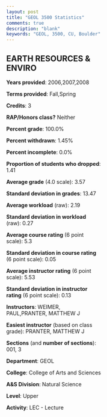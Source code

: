 ```yaml
---
layout: post
title: "GEOL 3500 Statistics"
comments: true
description: "blank"
keywords: "GEOL, 3500, CU, Boulder"
--- 
```

<head>
<script src="https://ajax.googleapis.com/ajax/libs/jquery/2.1.3/jquery.min.js"></script>
<script src="https://dl.dropboxusercontent.com/s/pc42nxpaw1ea4o9/highcharts.js?dl=0"></script>
<!-- <script src="../assets/js/highcharts.js"></script> -->
<style type="text/css">@font-face {
	font-family: "Bebas Neue";
	src: url(https://www.filehosting.org/file/details/544349/BebasNeue%20Regular.otf) format("opentype");
	}
	h1.Bebas { 
		font-family: "Bebas Neue", Verdana, Tahoma;
	}
</style>
</head>
<body>
	<div id="container" style="float: right; width: 45%; height: 88%; margin-left: 2.5%; margin-right: 2.5%;"></div>
	<script language="JavaScript">
		$(document).ready(function() {
		var chart = {type: 'column'};
		var title = {text: 'Grade Distribution'};
		var xAxis = {categories: ['A','B','C','D','F'],crosshair: true};
		var yAxis = {min: 0,title: {text: 'Percentage'}};
		var tooltip = {headerFormat: '<center><b><span style="font-size:20px">{point.key}</span></b></center>',
		               pointFormat: '<td style="padding:0"><b>{point.y:.1f}%</b></td>',
		               footerFormat: '</table>',shared: true,useHTML: true};
		var plotOptions = {column: {pointPadding: 0.0,borderWidth: 0}};  
		var credits = {enabled: false};var series= [{name: 'Percent',data: [68.57,28.57,1.43,1.43,0.0,]}];
		var json = {};
		json.chart = chart;
		json.title = title;
		json.tooltip = tooltip;
		json.xAxis = xAxis;
		json.yAxis = yAxis;  
		json.series = series;
		json.plotOptions = plotOptions;  
		json.credits = credits;
		$('#container').highcharts(json);
	});
	</script>
</body>
			   
## EARTH RESOURCES & ENVIRO

**Years provided**: 2006,2007,2008

**Terms provided**: Fall,Spring

**Credits**: 3

**RAP/Honors class?** Neither

**Percent grade**: 100.0%

**Percent withdrawn**: 1.45%

**Percent incomplete**: 0.0%

**Proportion of students who dropped**: 1.41

**Average grade** (4.0 scale): 3.57

**Standard deviation in grades**: 13.47

**Average workload** (raw): 2.19

**Standard deviation in workload** (raw): 0.27

**Average course rating** (6 point scale): 5.3

**Standard deviation in course rating** (6 point scale): 0.05

**Average instructor rating** (6 point scale): 5.53

**Standard deviation in instructor rating** (6 point scale): 0.13

**Instructors**: WEIMER, PAUL,PRANTER, MATTHEW J

**Easiest instructor** (based on class grade): PRANTER, MATTHEW J

**Sections** (and **number of sections**): 001, 3

**Department**: GEOL

**College**: College of Arts and Sciences

**A&S Division**: Natural Science

**Level**: Upper

**Activity**: LEC - Lecture